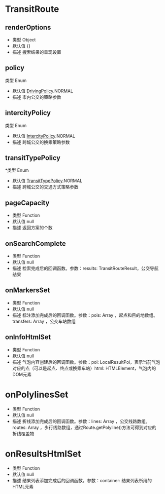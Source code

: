 

# TransitRoute

## renderOptions
* 类型  Object
* 默认值 {}
* 描述 搜索结果的呈现设置


##   policy
类型  Enum
* 默认值 [DrivingPolicy](/guide/constants.html#drivingpolicy).NORMAL
* 描述 市内公交的策略参数

## intercityPolicy
类型  Enum
* 默认值 [IntercityPolicy](/guide/constants.html#intercitypolicy).NORMAL
* 描述 跨城公交的换乘策略参数 

## transitTypePolicy
*类型  Enum
* 默认值 [TransitTypePolicy](/guide/constants.html#transittypePolicy).NORMAL
* 描述 跨城公交的交通方式策略参数

## pageCapacity
* 类型  Function
* 默认值 null
* 描述 返回方案的个数

## onSearchComplete
* 类型  Function
* 默认值 null
* 描述 检索完成后的回调函数。参数：results: TransitRouteResult，公交导航结果

## onMarkersSet
* 类型  Function
* 默认值 null
* 描述 	标注添加完成后的回调函数。参数：pois: Array ，起点和目的地数组。transfers: Array ，公交车站数组


## onInfoHtmlSet
* 类型  Function
* 默认值 null
* 描述 气泡内容创建后的回调函数。参数：poi: LocalResultPoi，表示当前气泡对应的点（可以是起点、终点或换乘车站）html: HTMLElement，气泡内的DOM元素


# onPolylinesSet
* 类型  Function
* 默认值 null
* 描述  	折线添加完成后的回调函数。参数：lines: Array ，公交线路数组。routes: Array ，步行线路数组，通过Route.getPolyline()方法可得到对应的折线覆盖物

# onResultsHtmlSet
* 类型  Function
* 默认值 null
* 描述 结果列表添加完成后的回调函数。参数：container: 结果列表所用的HTML元素
